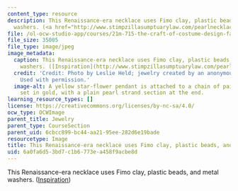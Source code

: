 ```yaml
---
content_type: resource
description: This Renaissance-era necklace uses Fimo clay, plastic beads, and metal
  washers. (<a href="http://www.stimpzillasumptuarylaw.com/pearlnecklacecb.html">Inspiration</a>)
file: /ol-ocw-studio-app/courses/21m-715-the-craft-of-costume-design-fall-2009/6a0fa6d53bd7c1b6773ea458f9acbe8d_IMG_0734.jpg
file_size: 35005
file_type: image/jpeg
image_metadata:
  caption: This Renaissance-era necklace uses Fimo clay, plastic beads, and metal
    washers. ([Inspiration](http://www.stimpzillasumptuarylaw.com/pearlnecklacecb.html))
  credit: 'Credit: Photo by Leslie Held; jewelry created by an anonymous MIT student.
    Used with permission.'
  image-alt: A yellow star-flower pendant is attached to a chain of paired pearls
    set in gold, with a plain pearl strand section at the end.
learning_resource_types: []
license: https://creativecommons.org/licenses/by-nc-sa/4.0/
ocw_type: OCWImage
parent_title: Jewelry
parent_type: CourseSection
parent_uid: 6cbcc899-bc44-aa21-95ee-282d6e19bade
resourcetype: Image
title: This Renaissance-era necklace uses Fimo clay, plastic beads, and metal washers
uid: 6a0fa6d5-3bd7-c1b6-773e-a458f9acbe8d
---
```

This Renaissance-era necklace uses Fimo clay, plastic beads, and metal washers. (<a href="http://www.stimpzillasumptuarylaw.com/pearlnecklacecb.html">Inspiration</a>)